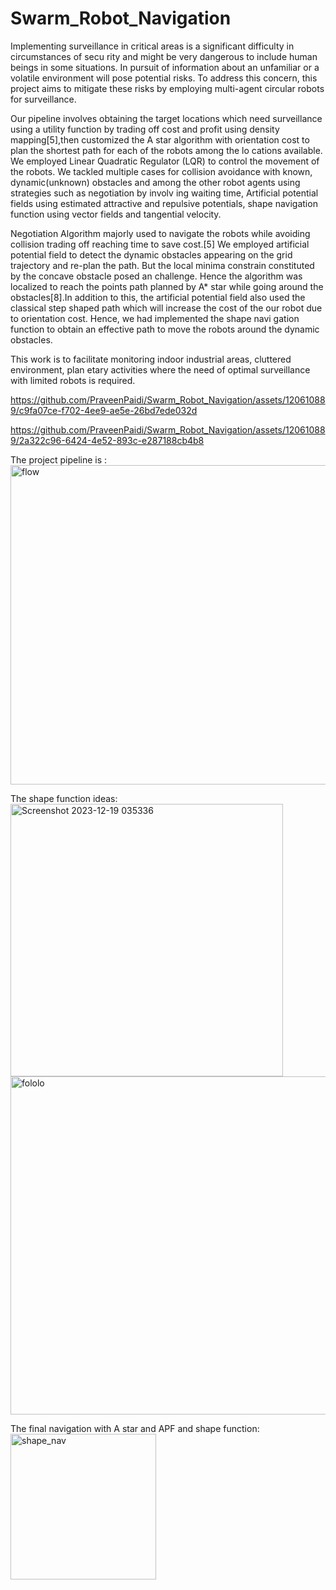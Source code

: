 # Swarm_Robot_Navigation

 Implementing surveillance in critical areas is a significant difficulty in circumstances of secu
rity and might be very dangerous to include human beings in some situations. In pursuit of
 information about an unfamiliar or a volatile environment will pose potential risks. To address
 this concern, this project aims to mitigate these risks by employing multi-agent circular robots
 for surveillance.
 
 Our pipeline involves obtaining the target locations which need surveillance using a utility
 function by trading off cost and profit using density mapping[5],then customized the A star
 algorithm with orientation cost to plan the shortest path for each of the robots among the lo
cations available. We employed Linear Quadratic Regulator (LQR) to control the movement of
 the robots. We tackled multiple cases for collision avoidance with known, dynamic(unknown)
 obstacles and among the other robot agents using strategies such as negotiation by involv
ing waiting time, Artificial potential fields using estimated attractive and repulsive potentials,
 shape navigation function using vector fields and tangential velocity.
 
 Negotiation Algorithm majorly used to navigate the robots while avoiding collision trading
 off reaching time to save cost.[5] We employed artificial potential field to detect the dynamic
 obstacles appearing on the grid trajectory and re-plan the path. But the local minima constrain
 constituted by the concave obstacle posed an challenge. Hence the algorithm was localized to
 reach the points path planned by A* star while going around the obstacles[8].In addition to
 this, the artificial potential field  also used the classical step shaped path which will increase
 the cost of the our robot due to orientation cost. Hence, we had implemented the shape navi
gation function to obtain an effective path to move the robots around the dynamic obstacles.

 This work is to facilitate monitoring indoor industrial areas, cluttered environment, plan
etary activities where the need of optimal surveillance with limited robots is required.



https://github.com/PraveenPaidi/Swarm_Robot_Navigation/assets/120610889/c9fa07ce-f702-4ee9-ae5e-26bd7ede032d



https://github.com/PraveenPaidi/Swarm_Robot_Navigation/assets/120610889/2a322c96-6424-4e52-893c-e287188cb4b8



The project pipeline is :
<img width="511" alt="flow" src="https://github.com/PraveenPaidi/Swarm_Robot_Navigation/assets/120610889/7fed3ab5-f0b4-427f-bff2-17e1909d520c">

The shape function ideas:
<img width="436" alt="Screenshot 2023-12-19 035336" src="https://github.com/PraveenPaidi/Swarm_Robot_Navigation/assets/120610889/f38c6f3a-403c-4be9-9bc7-e654b96800cd">
<img width="541" alt="fololo" src="https://github.com/PraveenPaidi/Swarm_Robot_Navigation/assets/120610889/69c7d63c-984c-492b-bcf0-15ee0e1c18cc">

The final navigation with A star and APF and shape function:
<img width="233" alt="shape_nav" src="https://github.com/PraveenPaidi/Swarm_Robot_Navigation/assets/120610889/6852ef2e-2a27-4900-97cf-bb5f744de869">





